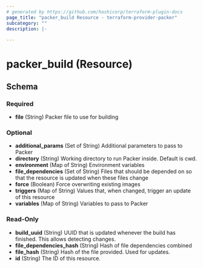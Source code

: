 ```yaml
---
# generated by https://github.com/hashicorp/terraform-plugin-docs
page_title: "packer_build Resource - terraform-provider-packer"
subcategory: ""
description: |-
  
---
```


# packer_build (Resource)





<!-- schema generated by tfplugindocs -->
## Schema

### Required

- **file** (String) Packer file to use for building

### Optional

- **additional_params** (Set of String) Additional parameters to pass to Packer
- **directory** (String) Working directory to run Packer inside. Default is cwd.
- **environment** (Map of String) Environment variables
- **file_dependencies** (Set of String) Files that should be depended on so that the resource is updated when these files change
- **force** (Boolean) Force overwriting existing images
- **triggers** (Map of String) Values that, when changed, trigger an update of this resource
- **variables** (Map of String) Variables to pass to Packer

### Read-Only

- **build_uuid** (String) UUID that is updated whenever the build has finished. This allows detecting changes.
- **file_dependencies_hash** (String) Hash of file dependencies combined
- **file_hash** (String) Hash of the file provided. Used for updates.
- **id** (String) The ID of this resource.


